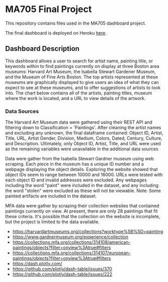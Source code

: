 # MA705 Final Project

This repository contains files used in the MA705 dashboard project.

The final dashboard is deployed on Heroku [here](https://university_dash.herokuapp.com).

## Dashboard Description
This dashboard allows a user to search for artist name, painting title, or keywords within to find paintings currently on display at three Boston area museums: Harvard Art Museum, the Isabella Stewart Gardener Museum, and the Museum of Fine Arts Boston. The top artists represented at these museums are graphically displayed to give users an idea of what they can expect to see at these museums, and to offer suggestions of artists to look into. The chart below contains all of the artists, painting titles, museum where the work is located, and a URL to view details of the artwork.

### Data Sources

The Harvard Art Museum data were gathered using their REST API and filtering down to Classification = 'Paintings'. After cleaning the artist names and excluding any unknown, the final dataframe contained: Object ID, Artist, Title, URL, Artist Gender, Division, Medium, Colors, Dated, Century, Culture, and Description. Ultimately, only Object ID, Artist, Title, and URL were used as the remaining variables were unavailable in the additional data sources

Data were gather from the Isabella Stewart Gardner museum using web scraping. Each piece in the museum has a unique ID number and a webpage displaying the object details. Exploring the website showed that object IDs seem to range between 10000 and 16000. URLs were tested with each object ID and invalid addresses were excluded. Any webpages including the word "paint" were included in the dataset, and any including the word "stolen" were excluded as these will not be viewable. Note: Some painted artifacts are included in the dataset.

MFA data were gather by scraping their collection websites that contained paintings currently on view. At present, there are only 28 paintings that fit these criteria. It's possible that the collection on the website is incomplete, but the project is limited to the data available.

- https://harvardartmuseums.org/collections?worktype%5B%5D=painting
- https://www.gardnermuseum.org/experience/collection
- https://collections.mfa.org/collections/314108/american-paintings/objects?filter=onview%3Atrue#filters
- https://collections.mfa.org/collections/314107/european-paintings/objects?filter=onview%3Atrue#filters
- https://dash.plotly.com/
- https://github.com/plotly/dash-table/issues/370
- https://github.com/plotly/dash-table/issues/222

